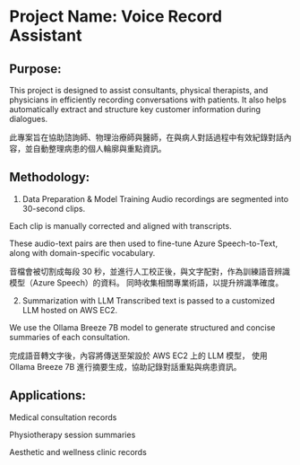 # Project Name: Voice Record Assistant
## Purpose: 
This project is designed to assist consultants, physical therapists, and physicians in efficiently recording conversations with patients. It also helps automatically extract and structure key customer information during dialogues.

此專案旨在協助諮詢師、物理治療師與醫師，在與病人對話過程中有效紀錄對話內容，並自動整理病患的個人輪廓與重點資訊。

## Methodology:
1. Data Preparation & Model Training
Audio recordings are segmented into 30-second clips.

Each clip is manually corrected and aligned with transcripts.

These audio-text pairs are then used to fine-tune Azure Speech-to-Text, along with domain-specific vocabulary.

音檔會被切割成每段 30 秒，並進行人工校正後，與文字配對，作為訓練語音辨識模型（Azure Speech）的資料。
同時收集相關專業術語，以提升辨識準確度。

2. Summarization with LLM
Transcribed text is passed to a customized LLM hosted on AWS EC2.

We use the Ollama Breeze 7B model to generate structured and concise summaries of each consultation.

完成語音轉文字後，內容將傳送至架設於 AWS EC2 上的 LLM 模型，
使用 Ollama Breeze 7B 進行摘要生成，協助記錄對話重點與病患資訊。

## Applications:
Medical consultation records

Physiotherapy session summaries

Aesthetic and wellness clinic records
